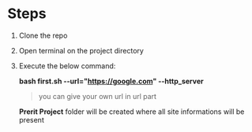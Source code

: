 # Steps

1. Clone the repo 

2. Open terminal on the project directory 

3. Execute the below command:

    **bash first.sh --url="https://google.com" --http_server**
    
   >you can give your own url in url part
    
    
    
    
    
    **Prerit Project** folder will be created where all site informations will be present 
